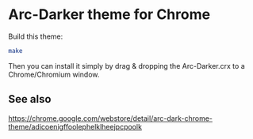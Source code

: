 Arc-Darker theme for Chrome
===========================

Build this theme:

```bash
make
```

Then you can install it simply by drag & dropping the Arc-Darker.crx to
a Chrome/Chromium window.

See also
--------

https://chrome.google.com/webstore/detail/arc-dark-chrome-theme/adicoenigffoolephelklheejpcpoolk
